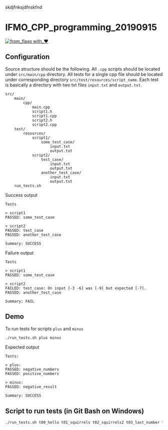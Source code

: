 skdjfnksjdfnskfnd

# IFMO_CPP_programming_20190915
[![from_flaxo with_♥](https://img.shields.io/badge/from_flaxo-with_♥-blue.svg)](https://github.com/tcibinan/flaxo)

## Configuration

Source structure should be the following. All `.cpp` scripts should be located under `src/main/cpp` directory.
All tests for a single cpp file should be located under corresponding directory `src/test/resources/script_name`.
Each test is basically a directory with two txt files `input.txt`  and `output.txt`.

```
src/
    main/
        cpp/
            main.cpp
            script1.h
            script1.cpp
            script2.h
            script2.cpp
    test/
        resources/
            script1/
                some_test_case/
                    input.txt
                    output.txt
            script2/
                test_case/
                    input.txt
                    output.txt
                another_test_case/
                    input.txt
                    output.txt
    run_tests.sh
```

Success output
```
Tests

> script1
PASSED: some_test_case

> script2
PASSED: test_case
PASSED: another_test_case

Summary: SUCCESS
```

Failure output
```
Tests

> script1
PASSED: some_test_case

> script2
FAILED: test_case: On input [-3 -6] was [-9] but expected [-7].
PASSED: another_test_case

Summary: FAIL
```

## Demo

To run tests for scripts `plus` and `minus`
```bash
./run_tests.sh plus minus
```

Expected output
```
Tests:

> plus:
PASSED: negative_numbers
PASSED: positive_numbers

> minus:
PASSED: negative_result

Summary: SUCCESS
```

## Script to run tests (in Git Bash on Windows)
```bash
./run_tests.sh t00_hello t01_squirrels t02_squirrels2 t03_last_number t04_first_number t05_tens_number t06_3digits t07_pies t08_watch t09_snail
```
